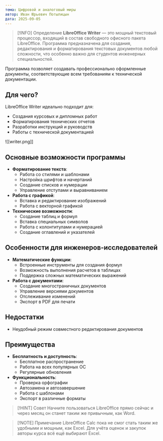 ```yaml
---
тема: Цифровой и аналоговый миры
автор: Иван Юрьевич Потылицын
дата: 2025-09-05
---
```


> [!INFO] Определение
> **LibreOffice Writer** — это мощный текстовый процессор, входящий в состав свободного офисного пакета LibreOffice. Программа предназначена для создания, редактирования и форматирования текстовых документов любой сложности, что особенно важно для студентов инженерных специальностей.

Программа позволяет создавать профессионально оформленные документы, соответствующие всем требованиям к технической документации.

## Для чего?

LibreOffice Writer идеально подходит для:

- Создания курсовых и дипломных работ
- Форматирования технических отчетов
- Разработки инструкций и руководств
- Работы с технической документацией

![[writer.png]]

## Основные возможности программы

- **Форматирование текста**:
    - Работа со стилями и шаблонами
    - Настройка шрифтов и начертаний
    - Создание списков и нумерации
    - Управление отступами и выравниванием
- **Работа с графикой**:
    - Вставка и редактирование изображений
    - Работа с векторной графикой
- **Технические возможности**:
    - Создание таблиц и формул
    - Вставка специальных символов
    - Работа с колонтитулами и нумерацией
    - Создание оглавлений и указателей

## Особенности для инженеров-исследователей

- **Математические функции**:
    - Встроенные инструменты для создания формул
    - Возможность выполнения расчетов в таблицах
    - Поддержка сложных математических выражений
- **Работа с документами**:
    - Создание многостраничных документов
    - Управление версиями документов
    - Отслеживание изменений
    - Экспорт в PDF для печати
## Недостатки

- Неудобный режим совместного редактирования документов

## Преимущества

- **Бесплатность и доступность**:
    - Бесплатное распространение
    - Работа на всех популярных ОС
    - Регулярные обновления
- **Функциональность**:
    - Проверка орфографии
    - Автозамена и автозавершение
    - Работа с шаблонами
    - Экспорт в различные форматы

> [!HINT] Совет
> Начните пользоваться LibreOffice прямо сейчас и через месяц он станет таким же привычным, как Word.

> [!NOTE] Примечание
> LibreOffice Calc пока не смог стать таким же удобными и мощным, как Excel. Для учёта оценок и закупок авторы курса всё ещё выбирают Excel.
